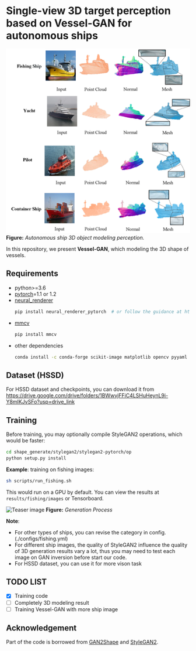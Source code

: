 # Single-view 3D target perception based on Vessel-GAN for autonomous ships

![Teaser image](output.png)
**Figure:** *Autonomous ship 3D object modeling perception.*

In this repository, we present **Vessel-GAN**, which modeling the 3D shape of vessels.

## Requirements

* python>=3.6
* [pytorch](https://pytorch.org/)=1.1 or 1.2
* [neural_renderer](https://github.com/daniilidis-group/neural_renderer)
    ```sh
    pip install neural_renderer_pytorch  # or follow the guidance at https://github.com/elliottwu/unsup3d
    ```
* [mmcv](https://github.com/open-mmlab/mmcv)
    ```sh
    pip install mmcv
    ```
* other dependencies
    ```sh
    conda install -c conda-forge scikit-image matplotlib opencv pyyaml tensorboardX
    ```

## Dataset (HSSD)

For HSSD dataset and checkpoints, you can download it from https://drive.google.com/drive/folders/1BWwvjFFiC4LSHuHeynL9i-Y8mIKJvSFo?usp=drive_link


## Training

Before training, you may optionally compile StyleGAN2 operations, which would be faster:
```sh
cd shape_generate/stylegan2/stylegan2-pytorch/op
python setup.py install
```

**Example**: training on fishing images:
```sh
sh scripts/run_fishing.sh
```
This would run on a GPU by default. You can view the results at `results/fishing/images` or Tensorboard.

![Teaser image](output.gif)
**Figure:** *Generation Process*

**Note**:  
- For other types of ships, you can revise the category in config. (./configs/fishing.yml)  
- For different ship images, the quality of StyleGAN2 influence the quality of 3D generation results vary a lot, thus you may need to test each image on GAN inversion before start our code.
- For HSSD dataset, you can use it for more vison task

## TODO LIST

- [x] Training code
- [ ] Completely 3D modeling result
- [ ] Training Vessel-GAN with more ship image

## Acknowledgement

Part of the code is borrowed from [GAN2Shape](https://github.com/XingangPan/GAN2Shape) and [StyleGAN2](https://github.com/rosinality/stylegan2-pytorch). 

